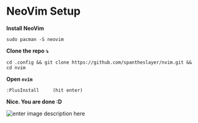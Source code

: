 # NeoVim Setup 
**Install NeoVim**

    sudo pacman -S neovim

**Clone the repo ⤵️**

    cd .config && git clone https://github.com/spantheslayer/nvim.git && cd nvim 
**Open `nvim`**
	

    :PlusInstall     (hit enter)



 **Nice. You are done :D**
 
![enter image description here](https://i.pinimg.com/originals/51/cf/f0/51cff0540a093a23ed58bc6d108fdbc2.gif)
